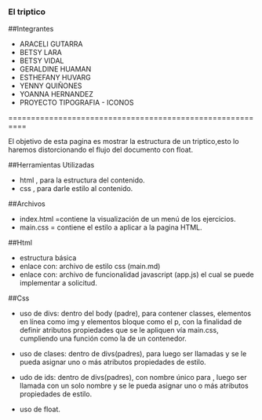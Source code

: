 ### El triptico

##Integrantes

- ARACELI GUTARRA
- BETSY LARA
- BETSY VIDAL
- GERALDINE HUAMAN
- ESTHEFANY HUVARG
- YENNY QUIÑONES
- YOANNA HERNANDEZ
- PROYECTO TIPOGRAFIA - ICONOS

==========================================================

El objetivo de esta pagina es mostrar la estructura de un triptico,esto lo haremos distorcionando el flujo del documento con float.

##Herramientas Utilizadas

- html , para la estructura del contenido.
- css , para darle estilo al contenido.

##Archivos

- index.html =contiene la visualización de un menú de los ejercicios.
- main.css = contiene el estilo a aplicar a la pagina HTML.

##Html

- estructura básica
- enlace con: archivo de estilo css (main.md)
- enlace con: archivo de funcionalidad javascript (app.js) el cual se puede implementar a solicitud.

##Css

- uso de divs: dentro del body (padre), para contener classes, elementos en línea como img y elementos bloque como el p, con la finalidad de definir atributos propiedades que se le apliquen vía main.css, cumpliendo una función como la de un contenedor.

- uso de clases: dentro de divs(padres), para luego ser llamadas y se le pueda asignar uno o más atributos propiedades de estilo.

- udo de ids: dentro de divs(padres), con nombre único para , luego ser llamada con un solo nombre y se le pueda asignar uno o más atributos propiedades de estilo.

- uso de float.
